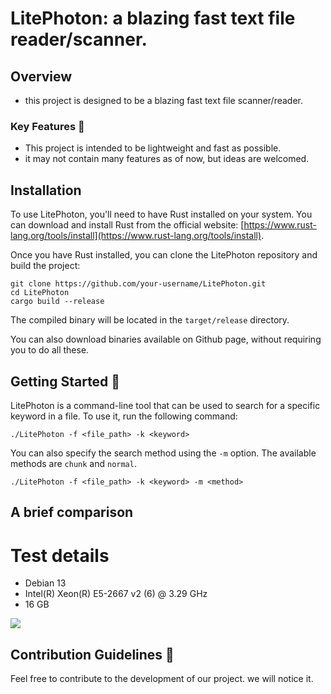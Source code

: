 # LitePhoton: a blazing fast text file reader/scanner.


## Overview

- this project is designed to be a blazing fast text file scanner/reader.

### Key Features 🚀

- This project is intended to be lightweight and fast as possible.
- it may not contain many features as of now, but ideas are welcomed.

## Installation

To use LitePhoton, you'll need to have Rust installed on your system. You can download and install Rust from the official website: [https://www.rust-lang.org/tools/install](https://www.rust-lang.org/tools/install).

Once you have Rust installed, you can clone the LitePhoton repository and build the project:

```
git clone https://github.com/your-username/LitePhoton.git
cd LitePhoton
cargo build --release
```

The compiled binary will be located in the `target/release` directory.

You can also download binaries available on Github page, without requiring you to do all these.

## Getting Started 🚧

LitePhoton is a command-line tool that can be used to search for a specific keyword in a file. To use it, run the following command:

```
./LitePhoton -f <file_path> -k <keyword>
```

You can also specify the search method using the `-m` option. The available methods are `chunk` and `normal`.

```
./LitePhoton -f <file_path> -k <keyword> -m <method>
```
## A brief comparison
# Test details
- Debian 13
- Intel(R) Xeon(R) E5-2667 v2 (6) @ 3.29 GHz
- 16 GB
<img src="https://media.discordapp.net/attachments/1406334294875570219/1410670184573960262/zaJcqyR.png?ex=68b1dc7c&is=68b08afc&hm=7c52eb368574175fff7186e9fea819f3a3636f33d4a9ed2798b45a81c1c0787a&=&format=webp&quality=lossless&width=1314&height=681"/>


## Contribution Guidelines 🤝
Feel free to contribute to the development of our project. we will notice it.
